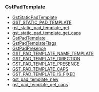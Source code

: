 ### GstPadTemplate

* [GstStaticPadTemplate]()
* [GST_STATIC_PAD_TEMPLATE]()
* [gst_static_pad_template_get]()
* [gst_static_pad_template_get_caps]()
* [GstPadTemplate]()
* [GstPadTemplateFlags]()
* [GstPadPresence]()
* [GST_PAD_TEMPLATE_NAME_TEMPLATE]()
* [GST_PAD_TEMPLATE_DIRECTION]()
* [GST_PAD_TEMPLATE_PRESENCE]()
* [GST_PAD_TEMPLATE_CAPS]()
* [GST_PAD_TEMPLATE_IS_FIXED]()
* [gst_pad_template_new]()
* [gst_pad_template_get_caps]()
